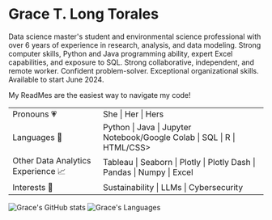 <!--
**Gracetexana/Gracetexana** is a ✨ _special_ ✨ repository because its `README.md` (this file) appears on your GitHub profile.

Here are some ideas to get you started:

- 🔭 I’m currently working on ...
- 🌱 I’m currently learning ...
- 👯 I’m looking to collaborate on ...
- 🤔 I’m looking for help with ...
- 💬 Ask me about ...
- 📫 How to reach me: ...
- 😄 Pronouns: ...
- ⚡ Fun fact: ...
-->

# Grace T. Long Torales

Data science master's student and environmental science professional with over 6 years of experience in research, analysis, and data modeling. Strong computer skills, Python and Java programming ability, expert Excel capabilities, and exposure to SQL. Strong collaborative, independent, and remote worker. Confident problem-solver. Exceptional organizational skills. Available to start June 2024.

My ReadMes are the easiest way to navigate my code!

<table>
  <tr>
    <td>Pronouns 💗</td>    <td>She | Her | Hers</td>
  </tr>
  <tr>
    <td>Languages 👄</td>    <td>Python | Java | Jupyter Notebook/Google Colab | SQL | R | HTML/CSS></td>
  </tr>
  <tr>
    <td>Other Data Analytics Experience 📈</td>    <td>Tableau | Seaborn | Plotly | Plotly Dash | Pandas | Numpy | Excel</td>
  </tr>
  <tr>
    <td>Interests 🌱</td>    <td>Sustainability | LLMs | Cybersecurity</td>
  </tr>
</table>

![Grace's GitHub stats](https://github-readme-stats.vercel.app/api?username=gracetexana&hide=contribs&theme=merko)
![Grace's Languages](https://github-readme-stats.vercel.app/api/top-langs/?username=gracetexana&layout=compact&theme=merko)
